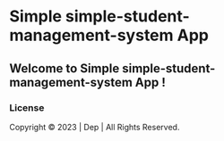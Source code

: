 # Simple simple-student-management-system App

## Welcome to Simple simple-student-management-system App !


### License
Copyright &copy; 2023 | Dep | All Rights Reserved.
